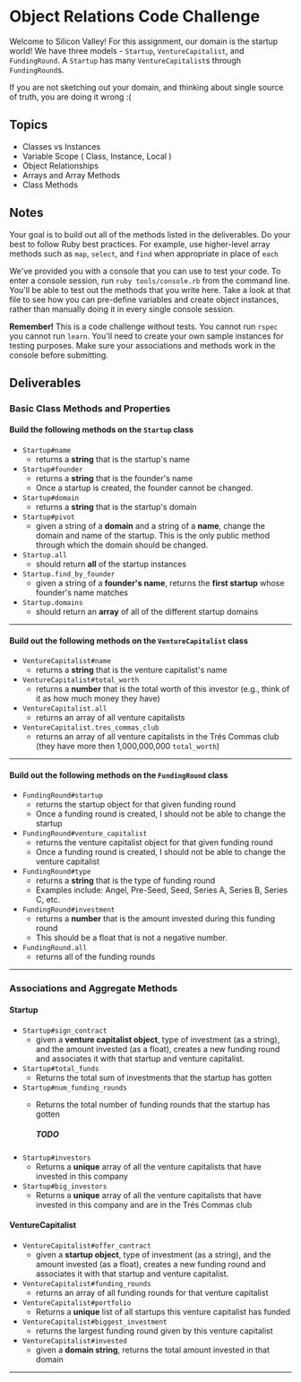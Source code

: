 # Object Relations Code Challenge

Welcome to Silicon Valley! For this assignment, our domain is the startup world! We have three models - `Startup`, `VentureCapitalist`, and `FundingRound`. A `Startup` has many `VentureCapitalist`s through `FundingRound`s.

If you are not sketching out your domain, and thinking about single source of truth,
you are doing it wrong :(

## Topics

- Classes vs Instances
- Variable Scope ( Class, Instance, Local )
- Object Relationships
- Arrays and Array Methods
- Class Methods

## Notes

Your goal is to build out all of the methods listed in the deliverables. Do your best to follow Ruby best practices. For example, use higher-level array methods such as `map`, `select`, and `find` when appropriate in place of `each`

We've provided you with a console that you can use to test your code. To enter a console session, run `ruby tools/console.rb` from the command line. You'll be able to test out the methods that you write here. Take a look at that file to see how you can pre-define variables and create object instances, rather than manually doing it in every single console session.

**Remember!** This is a code challenge without tests. You cannot run `rspec` you cannot run `learn`. You'll need to create your own sample instances for testing purposes. Make sure your associations and methods work in the console before submitting.

## Deliverables

### Basic Class Methods and Properties

#### Build the following methods on the `Startup` class

- `Startup#name`
  - returns a **string** that is the startup's name
- `Startup#founder`
  - returns a **string** that is the founder's name
  - Once a startup is created, the founder cannot be changed.
- `Startup#domain`
  - returns a **string** that is the startup's domain
- `Startup#pivot`
  - given a string of a **domain** and a string of a **name**, change the domain
    and name of the startup. This is the only public method through which the
    domain should be changed.
- `Startup.all`
  - should return **all** of the startup instances
- `Startup.find_by_founder`
  - given a string of a **founder's name**, returns the **first startup** whose founder's name matches
- `Startup.domains`
  - should return an **array** of all of the different startup domains

---

#### Build out the following methods on the `VentureCapitalist` class

- `VentureCapitalist#name`
  - returns a **string** that is the venture capitalist's name
- `VentureCapitalist#total_worth`
  - returns a **number** that is the total worth of this investor (e.g., think of it as how much money they have)
- `VentureCapitalist.all`
  - returns an array of all venture capitalists
- `VentureCapitalist.tres_commas_club`
  - returns an array of all venture capitalists in the Trés Commas club (they have more then 1,000,000,000 `total_worth`)

---

#### Build out the following methods on the `FundingRound` class

- `FundingRound#startup`
  - returns the startup object for that given funding round
  - Once a funding round is created, I should not be able to change the startup
- `FundingRound#venture_capitalist`
  - returns the venture capitalist object for that given funding round
  - Once a funding round is created, I should not be able to change the venture capitalist
- `FundingRound#type`
  - returns a **string** that is the type of funding round
  - Examples include: Angel, Pre-Seed, Seed, Series A, Series B, Series C, etc.
- `FundingRound#investment`
  - returns a **number** that is the amount invested during this funding round
  - This should be a float that is not a negative number.
- `FundingRound.all`
  - returns all of the funding rounds

---

### Associations and Aggregate Methods

#### Startup

- `Startup#sign_contract`
  - given a **venture capitalist object**, type of investment (as a string), and the amount invested (as a float), creates a new funding round and associates it with that startup and venture capitalist.
- `Startup#total_funds`
  - Returns the total sum of investments that the startup has gotten
- `Startup#num_funding_rounds`
  - Returns the total number of funding rounds that the startup has gotten

    ##### TODO
- `Startup#investors`
  - Returns a **unique** array of all the venture capitalists that have invested in this company
- `Startup#big_investors`
  - Returns a **unique** array of all the venture capitalists that have invested in this company and are in the Trés Commas club

#### VentureCapitalist

- `VentureCapitalist#offer_contract`
  - given a **startup object**, type of investment (as a string), and the amount invested (as a float), creates a new funding round and associates it with that startup and venture capitalist.
- `VentureCapitalist#funding_rounds`
  - returns an array of all funding rounds for that venture capitalist
- `VentureCapitalist#portfolio`
  - Returns a **unique** list of all startups this venture capitalist has funded
- `VentureCapitalist#biggest_investment`
  - returns the largest funding round given by this venture capitalist
- `VentureCapitalist#invested`
  - given a **domain string**, returns the total amount invested in that domain

---
